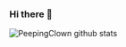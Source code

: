 ### Hi there 👋

<!--
**PeepingClown/PeepingClown** is a ✨ _special_ ✨ repository because its `README.md` (this file) appears on your GitHub profile.

Here are some ideas to get you started:

- 🔭 I’m currently working on ...
- 🌱 I’m currently learning ...
- 👯 I’m looking to collaborate on ...
- 🤔 I’m looking for help with ...
- 💬 Ask me about ...
- 📫 How to reach me: ...
- 😄 Pronouns: ...
- ⚡ Fun fact: ...
-->

![PeepingClown github stats](https://github-readme-stats.vercel.app/api?username=PeepingClown&show_icons=true&theme=dracula)
